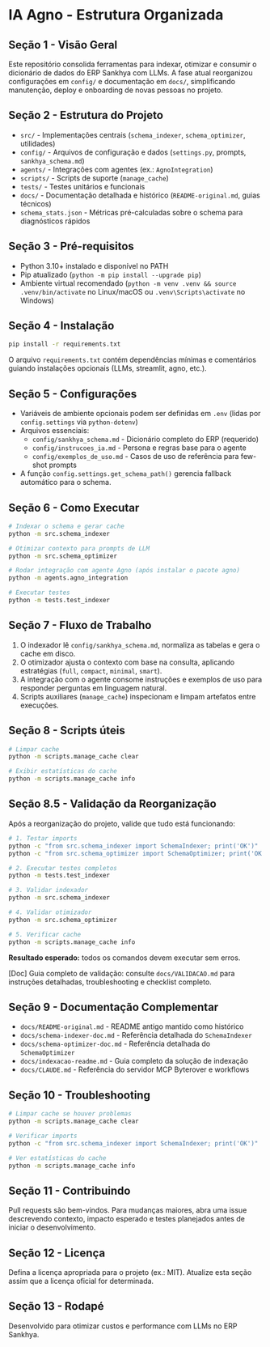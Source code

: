 # IA Agno - Estrutura Organizada

## Seção 1 - Visão Geral
Este repositório consolida ferramentas para indexar, otimizar e consumir o dicionário de dados do ERP Sankhya com LLMs. A fase atual reorganizou configurações em `config/` e documentação em `docs/`, simplificando manutenção, deploy e onboarding de novas pessoas no projeto.

## Seção 2 - Estrutura do Projeto
- `src/` - Implementações centrais (`schema_indexer`, `schema_optimizer`, utilidades)
- `config/` - Arquivos de configuração e dados (`settings.py`, prompts, `sankhya_schema.md`)
- `agents/` - Integrações com agentes (ex.: `AgnoIntegration`)
- `scripts/` - Scripts de suporte (`manage_cache`)
- `tests/` - Testes unitários e funcionais
- `docs/` - Documentação detalhada e histórico (`README-original.md`, guias técnicos)
- `schema_stats.json` - Métricas pré-calculadas sobre o schema para diagnósticos rápidos

## Seção 3 - Pré-requisitos
- Python 3.10+ instalado e disponível no PATH
- Pip atualizado (`python -m pip install --upgrade pip`)
- Ambiente virtual recomendado (`python -m venv .venv && source .venv/bin/activate` no Linux/macOS ou `.venv\Scripts\activate` no Windows)

## Seção 4 - Instalação
```bash
pip install -r requirements.txt
```
O arquivo `requirements.txt` contém dependências mínimas e comentários guiando instalações opcionais (LLMs, streamlit, agno, etc.).

## Seção 5 - Configurações
- Variáveis de ambiente opcionais podem ser definidas em `.env` (lidas por `config.settings` via `python-dotenv`)
- Arquivos essenciais:
  - `config/sankhya_schema.md` - Dicionário completo do ERP (requerido)
  - `config/instrucoes_ia.md` - Persona e regras base para o agente
  - `config/exemplos_de_uso.md` - Casos de uso de referência para few-shot prompts
- A função `config.settings.get_schema_path()` gerencia fallback automático para o schema.

## Seção 6 - Como Executar
```bash
# Indexar o schema e gerar cache
python -m src.schema_indexer

# Otimizar contexto para prompts de LLM
python -m src.schema_optimizer

# Rodar integração com agente Agno (após instalar o pacote agno)
python -m agents.agno_integration

# Executar testes
python -m tests.test_indexer
```

## Seção 7 - Fluxo de Trabalho
1. O indexador lê `config/sankhya_schema.md`, normaliza as tabelas e gera o cache em disco.
2. O otimizador ajusta o contexto com base na consulta, aplicando estratégias (`full`, `compact`, `minimal`, `smart`).
3. A integração com o agente consome instruções e exemplos de uso para responder perguntas em linguagem natural.
4. Scripts auxiliares (`manage_cache`) inspecionam e limpam artefatos entre execuções.

## Seção 8 - Scripts úteis
```bash
# Limpar cache
python -m scripts.manage_cache clear

# Exibir estatísticas do cache
python -m scripts.manage_cache info
```

## Seção 8.5 - Validação da Reorganização

Após a reorganização do projeto, valide que tudo está funcionando:

```bash
# 1. Testar imports
python -c "from src.schema_indexer import SchemaIndexer; print('OK')"
python -c "from src.schema_optimizer import SchemaOptimizer; print('OK')"

# 2. Executar testes completos
python -m tests.test_indexer

# 3. Validar indexador
python -m src.schema_indexer

# 4. Validar otimizador
python -m src.schema_optimizer

# 5. Verificar cache
python -m scripts.manage_cache info
```

**Resultado esperado:** todos os comandos devem executar sem erros.

[Doc] Guia completo de validação: consulte `docs/VALIDACAO.md` para instruções detalhadas, troubleshooting e checklist completo.

## Seção 9 - Documentação Complementar
- `docs/README-original.md` - README antigo mantido como histórico
- `docs/schema-indexer-doc.md` - Referência detalhada do `SchemaIndexer`
- `docs/schema-optimizer-doc.md` - Referência detalhada do `SchemaOptimizer`
- `docs/indexacao-readme.md` - Guia completo da solução de indexação
- `docs/CLAUDE.md` - Referência do servidor MCP Byterover e workflows

## Seção 10 - Troubleshooting
```bash
# Limpar cache se houver problemas
python -m scripts.manage_cache clear

# Verificar imports
python -c "from src.schema_indexer import SchemaIndexer; print('OK')"

# Ver estatísticas do cache
python -m scripts.manage_cache info
```

## Seção 11 - Contribuindo
Pull requests são bem-vindos. Para mudanças maiores, abra uma issue descrevendo contexto, impacto esperado e testes planejados antes de iniciar o desenvolvimento.

## Seção 12 - Licença
Defina a licença apropriada para o projeto (ex.: MIT). Atualize esta seção assim que a licença oficial for determinada.

## Seção 13 - Rodapé
Desenvolvido para otimizar custos e performance com LLMs no ERP Sankhya.
